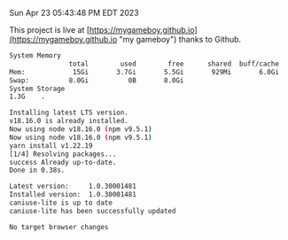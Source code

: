 Sun Apr 23 05:43:48 PM EDT 2023

This project is live at [https://mygameboy.github.io](https://mygameboy.github.io "my gameboy") thanks to Github.

```bash
System Memory
               total        used        free      shared  buff/cache   available
Mem:            15Gi       3.7Gi       5.5Gi       929Mi       6.0Gi        10Gi
Swap:          8.0Gi          0B       8.0Gi
System Storage
1.3G	.
```
```bash
Installing latest LTS version.
v18.16.0 is already installed.
Now using node v18.16.0 (npm v9.5.1)
Now using node v18.16.0 (npm v9.5.1)
yarn install v1.22.19
[1/4] Resolving packages...
success Already up-to-date.
Done in 0.38s.
```
```bash
Latest version:     1.0.30001481
Installed version:  1.0.30001481
caniuse-lite is up to date
caniuse-lite has been successfully updated

No target browser changes
```
```bash

